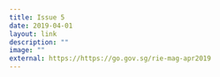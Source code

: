 ```yaml
---
title: Issue 5
date: 2019-04-01
layout: link
description: ""
image: ""
external: https://https://go.gov.sg/rie-mag-apr2019
---
```

